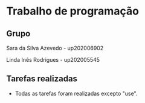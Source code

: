 
# Trabalho de programação

## Grupo

Sara da Silva Azevedo - up202006902

Linda Inês Rodrigues - up202005545 

## Tarefas realizadas
- Todas as tarefas foram realizadas excepto "use".




